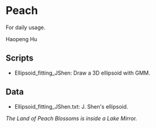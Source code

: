 <!--
 * @Author: your name
 * @Date: 2020-12-14 21:24:11
 * @LastEditTime: 2020-12-14 21:29:06
 * @LastEditors: Please set LastEditors
 * @Description: In User Settings Edit
 * @FilePath: \undefinedc:\Users\philt\Documents\GitHub\ICEWINE\DECANTER\Peach\README.md
-->
# Peach

For daily usage.

Haopeng Hu

## Scripts

- Ellipsoid_fitting_JShen: Draw a 3D ellipsoid with GMM.

## Data

- Ellipsoid_fitting_JShen.txt: J. Shen's ellipsoid.

*The Land of Peach Blossoms is inside a Lake Mirror.*